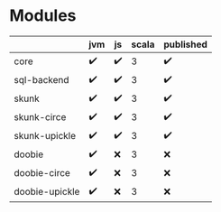 # Modules
|                | jvm | js | scala | published |
|----------------|-----|----|-------|-----------|
| core           | ✔️   | ✔️  | 3     | ✔️         |
| sql-backend    | ✔️   | ✔️  | 3     | ✔️         |
| skunk          | ✔️   | ✔️  | 3     | ✔️         |
| skunk-circe    | ✔️   | ✔️  | 3     | ✔️         |
| skunk-upickle  | ✔️   | ✔️  | 3     | ✔️         |
| doobie         | ✔️   | ❌ | 3     | ❌        |
| doobie-circe   | ✔️   | ❌ | 3     | ❌        |
| doobie-upickle | ✔️   | ❌ | 3     | ❌        |

